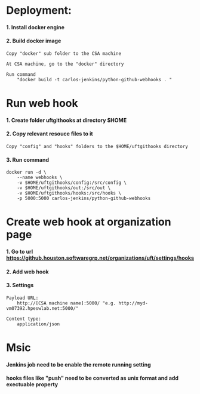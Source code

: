 # Deployment:

#### 1. Install docker engine

#### 2. Build docker image
    Copy "docker" sub folder to the CSA machine

    At CSA machine, go to the "docker" directory

    Run command 
        "docker build -t carlos-jenkins/python-github-webhooks . "


# Run web hook

#### 1. Create folder uftgithooks at directory $HOME

#### 2. Copy relevant resouce files to it
    Copy "config" and "hooks" folders to the $HOME/uftgithooks directory

#### 3. Run command
    docker run -d \
        --name webhooks \
        -v $HOME/uftgithooks/config:/src/config \
        -v $HOME/uftgithooks/out:/src/out \
        -v $HOME/uftgithooks/hooks:/src/hooks \
        -p 5000:5000 carlos-jenkins/python-github-webhooks 


# Create web hook at organization page

#### 1. Go to url https://github.houston.softwaregrp.net/organizations/uft/settings/hooks

#### 2. Add web hook

#### 3. Settings

    Payload URL:
        http://[CSA machine name]:5000/ "e.g. http://myd-vm07392.hpeswlab.net:5000/"

    Content type:
        application/json

# Msic

#### Jenkins job need to be enable the remote running setting

#### hooks files like "push" need to be converted as unix format and add exectuable property










